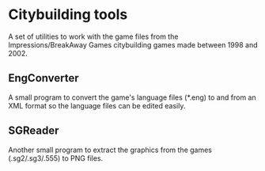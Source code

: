 # Citybuilding tools

A set of utilities to work with the game files from the Impressions/BreakAway Games citybuilding games made between 1998 and 2002.

## EngConverter

A small program to convert the game's language files (*.eng) to and from an XML format so the language files can be edited easily.

## SGReader

Another small program to extract the graphics from the games (.sg2/.sg3/.555) to PNG files.
